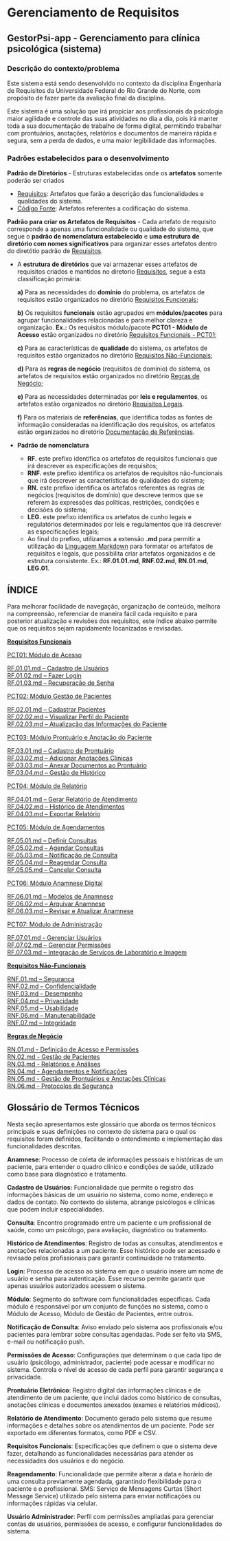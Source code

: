 # Gerenciamento de Requisitos

## GestorPsi-app - Gerenciamento para clínica psicológica (sistema)

### Descrição do contexto/problema

Este sistema está sendo desenvolvido no contexto da disciplina Engenharia de Requisitos da Universidade Federal do Rio Grande do Norte, com propósito de fazer parte da avaliação final da disciplina.

Este sistema é uma solução que irá propiciar aos profissionais da psicologia maior agilidade e controle das suas atividades no dia a dia, pois irá manter toda a sua documentação de trabalho de forma digital, permitindo trabalhar com prontuários, anotações, relatórios e documentos de maneira rápida e segura, sem a perda de dados, e uma maior legibilidade das informações.

### Padrões estabelecidos para o desenvolvimento

**Padrão de Diretórios** - Estruturas estabelecidas onde os **artefatos** somente poderão ser criados

- [Requisitos](documentacao/requisitos/): Artefatos que farão a descrição das funcionalidades e qualidades do sistema.
- [Código Fonte](codificacao/br/imd/ufrn/gestorpsi): Artefatos referentes a codificação do sistema.

**Padrão para criar os Artefatos de Requisitos** - Cada artefato de requisito corresponde a apenas uma funcionalidade ou qualidade do sistema, que segue o **padrão de nomenclatura estabelecido** e **uma estrutura de diretório com nomes significativos** para organizar esses artefatos dentro do diretótio padrão de [Requisitos](documentacao/requisitos/).

- A **estrutura de diretórios** que vai armazenar esses artefatos de requisitos criados e mantidos no diretorio [Requisitos](documentacao/requisitos/), segue a esta classificação primária:

    **a)** Para as necessidades do **domínio** do problema, os artefatos de requisitos estão organizados no diretório [Requisitos Funcionais](documentacao/requisitos/funcionais/);

    **b)** Os requisitos **funcionais** estão agrupados em **módulos/pacotes** para agrupar funcionalidades relacionadas e para melhor clareza e organização. **Ex.:** Os requisitos módulo/pacote **PCT01 - Módulo de Acesso** estão organizados no diretório [Requisitos Funcionais - PCT01](documentacao/requisitos/funcionais/pct01);

    **c)** Para as características de **qualidade** do sistema, os artefatos de requisitos estão organizados no diretório [Requisitos Não-Funcionais](documentacao/requisitos/naofuncionais/);

    **d)** Para as **regras de negócio** (requisitos de domínio) do sistema, os artefatos de requisitos estão organizados no diretório [Regras de Negócio](documentacao/requisitos/regrasdenegocio/);

    **e)** Para as necessidades determinadas por **leis e regulamentos**, os artefatos estão organizados no diretório [Requisitos Legais](documentacao/requisitos/legais/).

    **f)** Para os materiais de **referências**, que identifica todas as fontes de informação consideradas na identificação dos requisitos, os artefatos estão organizados no diretório [Documentação de Referências](documentacao/referencias/).

- **Padrão de nomenclatura**
  
  - **RF.** este prefixo identifica os artefatos de requisitos funcionais que irá descrever as especificações de requisitos;
  - **RNF.** este prefixo identifica os artefatos de requisitos não-funcionais que irá descrever as características de qualidades do sistema;
  - **RN.** este prefixo identifica os artefatos referentes as regras de negócios (requisitos de domínio) que descreve termos que se referem às expressões das políticas, restrições, condições e decisões do sistema;
  - **LEG.** este prefixo identifica os artefatos de cunho legais e regulatórios determinados por leis e regulamentos que irá descrever as especificações legais;
  - Ao final do prefixo, utilizamos a extensão **.md** para permitir a utilização da [Linguagem Markdown](https://www.markdownguide.org/) para formatar os artefatos de requisitos e legais, que possibilita criar artefatos organizados e de estrutura consistente. Ex.: **RF.01.01.md**, **RNF.02.md**, **RN.01.md**, **LEG.01**.

## ÍNDICE

Para melhorar facilidade de navegação, organização de conteúdo, melhora na compreensão, referenciar de maneira fácil cada requisito e para posterior atualização e revisões dos requisitos, este índice abaixo permite que os requisitos sejam rapidamente locanizadas e revisadas.

[**Requisitos Funcionais**](documentacao/requisitos/funcionais/)

[PCT01: Módulo de Acesso](documentacao/requisitos/funcionais/pct01)

[RF.01.01.md – Cadastro de Usuários](documentacao/requisitos/funcionais/pct01/RF.01.01.md)  
[RF.01.02.md – Fazer Login](documentacao/requisitos/funcionais/pct01/RF.01.02.md)  
[RF.01.03.md – Recuperação de Senha](documentacao/requisitos/funcionais/pct01/RF.01.03.md)  

[PCT02: Módulo Gestão de Pacientes](documentacao/requisitos/funcionais/pct02)

[RF.02.01.md – Cadastrar Pacientes](documentacao/requisitos/funcionais/pct02/RF.02.01.md)  
[RF.02.02.md – Visualizar Perfil do Paciente](documentacao/requisitos/funcionais/pct02/RF.02.02.md)  
[RF.02.03.md – Atualização das Informações do Paciente](documentacao/requisitos/funcionais/pct02/RF.02.03.md)  

[PCT03: Módulo Prontuário e Anotação do Paciente](documentacao/requisitos/funcionais/pct03)

[RF.03.01.md – Cadastro de Prontuário](documentacao/requisitos/funcionais/pct03/RF.03.01.md)  
[RF.03.02.md – Adicionar Anotações Clínicas](documentacao/requisitos/funcionais/pct03/RF.03.02.md)  
[RF.03.03.md – Anexar Documentos ao Prontuário](documentacao/requisitos/funcionais/pct03/RF.03.03.md)  
[RF.03.04.md – Gestão de Histórico](documentacao/requisitos/funcionais/pct03/RF.03.04.md)  

[PCT04: Módulo de Relatório](documentacao/requisitos/funcionais/pct04)

[RF.04.01.md – Gerar Relatório de Atendimento](documentacao/requisitos/funcionais/pct04/RF.04.01.md)  
[RF.04.02.md – Histórico de Atendimentos](documentacao/requisitos/funcionais/pct04/RF.04.02.md)  
[RF.04.03.md – Exportar Relatório](documentacao/requisitos/funcionais/pct04/RF.04.03.md)  

[PCT05: Módulo de Agendamentos](documentacao/requisitos/funcionais/pct05)

[RF.05.01.md – Definir Consultas](documentacao/requisitos/funcionais/pct05/RF.05.01.md)  
[RF.05.02.md – Agendar Consultas](documentacao/requisitos/funcionais/pct05/RF.05.02.md)  
[RF.05.03.md – Notificação de Consulta](documentacao/requisitos/funcionais/pct05/RF.05.03.md)  
[RF.05.04.md – Reagendar Consulta](documentacao/requisitos/funcionais/pct05/RF.05.04.md)  
[RF.05.05.md – Cancelar Consulta](documentacao/requisitos/funcionais/pct05/RF.05.05.md)  

[PCT06: Módulo Anamnese Digital](documentacao/requisitos/funcionais/pct06)

[RF.06.01.md – Modelos de Anamnese](documentacao/requisitos/funcionais/pct06/RF.06.01.md)  
[RF.06.02.md – Arquivar Anamnese](documentacao/requisitos/funcionais/pct06/RF.06.02.md)  
[RF.06.03.md – Revisar e Atualizar Anamnese](documentacao/requisitos/funcionais/pct06/RF.06.03.md)  

[PCT07: Módulo de Administração](documentacao/requisitos/funcionais/pct07)

[RF.07.01.md - Gerenciar Usuários](documentacao/requisitos/funcionais/pct07/RF.07.01.md)  
[RF.07.02.md – Gerenciar Permissões](documentacao/requisitos/funcionais/pct07/RF.07.02.md)  
[RF.07.03.md – Integração de Serviços de Laboratório e Imagem](documentacao/requisitos/funcionais/pct07/RF.07.03.md)  

[**Requisitos Não-Funcionais**](documentacao/requisitos/naofuncionais/)

[RNF.01.md – Segurança](documentacao/requisitos/naofuncionais/RNF.01.md)  
[RNF.02.md – Confidencialidade](documentacao/requisitos/naofuncionais/RNF.02.md)  
[RNF.03.md – Desempenho](documentacao/requisitos/naofuncionais/RNF.03.md)  
[RNF.04.md – Privacidade](documentacao/requisitos/naofuncionais/RNF.04.md)  
[RNF.05.md – Usabilidade](documentacao/requisitos/naofuncionais/RNF.05.md)  
[RNF.06.md – Manutenabilidade](documentacao/requisitos/naofuncionais/RNF.06.md)  
[RNF.07.md – Integridade](documentacao/requisitos/naofuncionais/RNF.07.md)  

[**Regras de Negócio**](documentacao/requisitos/regrasdenegocio/)

[RN.01.md - Definição de Acesso e Permissões](documentacao/requisitos/regrasdenegocio/RN.01.md)  
[RN.02.md - Gestão de Pacientes](documentacao/requisitos/regrasdenegocio/RN.02.md)  
[RN.03.md - Relatórios e Análises](documentacao/requisitos/regrasdenegocio/RN.03.md)  
[RN.04.md - Agendamentos e Notificações](documentacao/requisitos/regrasdenegocio/RN.04.md)  
[RN.05.md - Gestão de Prontuários e Anotações Clínicas](documentacao/requisitos/regrasdenegocio/RN.05.md)  
[RN.06.md - Protocolos de Segurança](documentacao/requisitos/regrasdenegocio/RN.06.md)  

## Glossário de Termos Técnicos

Nesta seção apresentamos este glossário que aborda os termos técnicos principais e suas definições no contexto do sistema para o qual os requisitos foram definidos, facilitando o entendimento e implementação das funcionalidades descritas.

**Anamnese**: Processo de coleta de informações pessoais e históricas de um paciente, para entender o quadro clínico e condições de saúde, utilizado como base para diagnóstico e tratamento.

**Cadastro de Usuários:** Funcionalidade que permite o registro das informações básicas de um usuário no sistema, como nome, endereço e dados de contato. No contexto do sistema, abrange psicólogos e clínicas que podem incluir especialidades.

**Consulta**: Encontro programado entre um paciente e um profissional de saúde, como um psicólogo, para avaliação, diagnóstico ou tratamento.

**Histórico de Atendimentos**: Registro de todas as consultas, atendimentos e anotações relacionadas a um paciente. Esse histórico pode ser acessado e revisado pelos profissionais para garantir continuidade no tratamento.

**Login**: Processo de acesso ao sistema em que o usuário insere um nome de usuário e senha para autenticação. Esse recurso permite garantir que apenas usuários autorizados acessem o sistema.

**Módulo**: Segmento do software com funcionalidades específicas. Cada módulo é responsável por um conjunto de funções no sistema, como o Módulo de Acesso, Módulo de Gestão de Pacientes, entre outros.

**Notificação de Consulta**: Aviso enviado pelo sistema aos profissionais e/ou pacientes para lembrar sobre consultas agendadas. Pode ser feito via SMS, e-mail ou notificação push.

**Permissões de Acesso**: Configurações que determinam o que cada tipo de usuário (psicólogo, administrador, paciente) pode acessar e modificar no sistema. Controla o nível de acesso de cada perfil para garantir segurança e privacidade.

**Prontuário Eletrônico**: Registro digital das informações clínicas e de atendimento de um paciente, que inclui dados como histórico de consultas, anotações clínicas e documentos anexados (exames e relatórios médicos).

**Relatório de Atendimento**: Documento gerado pelo sistema que resume informações e detalhes sobre os atendimentos de um paciente. Pode ser exportado em diferentes formatos, como PDF e CSV.

**Requisitos Funcionais**: Especificações que definem o que o sistema deve fazer, detalhando as funcionalidades necessárias para atender as necessidades dos usuários e do negócio.

**Reagendamento**: Funcionalidade que permite alterar a data e horário de uma consulta previamente agendada, garantindo flexibilidade para o paciente e o profissional.
SMS: Serviço de Mensagens Curtas (Short Message Service) utilizado pelo sistema para enviar notificações ou informações rápidas via celular.

**Usuário Administrador**: Perfil com permissões ampliadas para gerenciar contas de usuários, permissões de acesso, e configurar funcionalidades do sistema.
